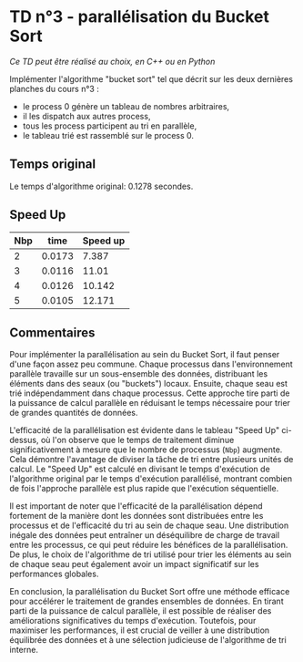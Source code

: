# TD n°3 - parallélisation du Bucket Sort

*Ce TD peut être réalisé au choix, en C++ ou en Python*

Implémenter l'algorithme "bucket sort" tel que décrit sur les deux dernières planches du cours n°3 :

- le process 0 génère un tableau de nombres arbitraires,
- il les dispatch aux autres process,
- tous les process participent au tri en parallèle,
- le tableau trié est rassemblé sur le process 0.

## Temps original

Le temps d'algorithme original: 0.1278 secondes.


## Speed Up

  Nbp           | time   |  Speed up
------------------|---------|-------|
2   | 0.0173| 7.387 |
3   | 0.0116| 11.01 |
4   | 0.0126 | 10.142 |
5   | 0.0105 |  12.171 |

## Commentaires

Pour implémenter la parallélisation au sein du Bucket Sort, il faut penser d'une façon assez peu commune. Chaque processus dans l'environnement parallèle travaille sur un sous-ensemble des données, distribuant les éléments dans des seaux (ou "buckets") locaux. Ensuite, chaque seau est trié indépendamment dans chaque processus. Cette approche tire parti de la puissance de calcul parallèle en réduisant le temps nécessaire pour trier de grandes quantités de données.

L'efficacité de la parallélisation est évidente dans le tableau "Speed Up" ci-dessus, où l'on observe que le temps de traitement diminue significativement à mesure que le nombre de processus (`Nbp`) augmente. Cela démontre l'avantage de diviser la tâche de tri entre plusieurs unités de calcul. Le "Speed Up" est calculé en divisant le temps d'exécution de l'algorithme original par le temps d'exécution parallélisé, montrant combien de fois l'approche parallèle est plus rapide que l'exécution séquentielle.

Il est important de noter que l'efficacité de la parallélisation dépend fortement de la manière dont les données sont distribuées entre les processus et de l'efficacité du tri au sein de chaque seau. Une distribution inégale des données peut entraîner un déséquilibre de charge de travail entre les processus, ce qui peut réduire les bénéfices de la parallélisation. De plus, le choix de l'algorithme de tri utilisé pour trier les éléments au sein de chaque seau peut également avoir un impact significatif sur les performances globales.

En conclusion, la parallélisation du Bucket Sort offre une méthode efficace pour accélérer le traitement de grandes ensembles de données. En tirant parti de la puissance de calcul parallèle, il est possible de réaliser des améliorations significatives du temps d'exécution. Toutefois, pour maximiser les performances, il est crucial de veiller à une distribution équilibrée des données et à une sélection judicieuse de l'algorithme de tri interne.
